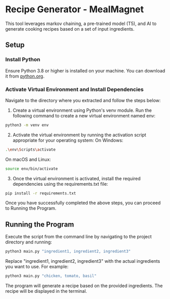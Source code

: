 # Recipe Generator - MealMagnet

This tool leverages markov chaining, a pre-trained model (T5), and AI to generate cooking recipes based on a set of input ingredients.



## Setup


### Install Python

Ensure Python 3.8 or higher is installed on your machine. You can download it from [python.org](https://www.python.org/downloads/).

### Activate Virtual Environment and Install Dependencies

Navigate to the directory where you extracted and follow the steps below:

1. Create a virtual environment using Python's venv module. Run the following command to create a new virtual environment named env:
```bash
python3 -m venv env
```

2. Activate the virtual environment by running the activation script appropriate for your operating system:
On Windows:

```bash
.\env\Scripts\activate
```
On macOS and Linux:
```bash
source env/bin/activate
```

3. Once the virtual environment is activated, install the required dependencies using the requirements.txt file:
```bash
pip install -r requirements.txt
```

Once you have successfully completed the above steps, you can proceed to Running the Program.

## Running the Program

Execute the script from the command line by navigating to the project directory and running:

```bash
python3 main.py "ingredient1, ingredient2, ingredient3"
```
Replace "ingredient1, ingredient2, ingredient3" with the actual ingredients you want to use. For example:

```bash
python3 main.py "chicken, tomato, basil"
```

The program will generate a recipe based on the provided ingredients. The recipe will be displayed in the terminal.

